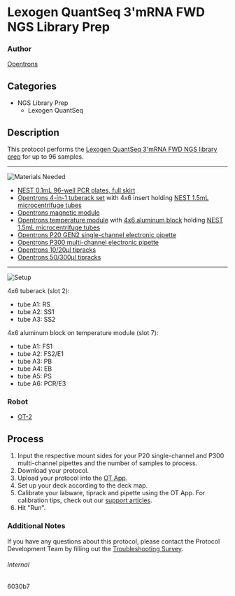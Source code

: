 # Lexogen QuantSeq 3'mRNA FWD NGS Library Prep

### Author
[Opentrons](https://opentrons.com/)

## Categories
* NGS Library Prep
	* Lexogen QuantSeq

## Description
This protocol performs the [Lexogen QuantSeq 3'mRNA FWD NGS library prep](https://s3.amazonaws.com/pf-upload-01/u-4256/0/2019-12-09/0313rnd/015UG009V0251_QuantSeq_Illumina.pdf) for up to 96 samples.

---
![Materials Needed](https://s3.amazonaws.com/opentrons-protocol-library-website/custom-README-images/001-General+Headings/materials.png)

* [NEST 0.1mL 96-well PCR plates, full skirt](https://shop.opentrons.com/collections/verified-labware/products/nest-0-1-ml-96-well-pcr-plate-full-skirt)
* [Opentrons 4-in-1 tuberack set](https://shop.opentrons.com/collections/verified-labware/products/tube-rack-set-1) with 4x6 insert holding [NEST 1.5mL microcentrifuge tubes](https://shop.opentrons.com/collections/verified-consumables/products/nest-microcentrifuge-tubes)
* [Opentrons magnetic module](https://shop.opentrons.com/collections/hardware-modules/products/magdeck)
* [Opentrons temperature module](https://shop.opentrons.com/collections/hardware-modules/products/tempdeck) with [4x6 aluminum block](https://shop.opentrons.com/collections/hardware-modules/products/aluminum-block-set) holding [NEST 1.5mL microcentrifuge tubes](https://shop.opentrons.com/collections/verified-consumables/products/nest-microcentrifuge-tubes)
* [Opentrons P20 GEN2 single-channel electronic pipette](https://shop.opentrons.com/collections/ot-2-pipettes/products/single-channel-electronic-pipette)
* [Opentrons P300 multi-channel electronic pipette](https://shop.opentrons.com/collections/ot-2-pipettes/products/8-channel-electronic-pipette?variant=5984202489885)
* [Opentrons 10/20µl tipracks](https://shop.opentrons.com/collections/opentrons-tips/products/opentrons-10ul-tips)
* [Opentrons 50/300µl tipracks](https://shop.opentrons.com/collections/opentrons-tips/products/opentrons-300ul-tips)

---
![Setup](https://s3.amazonaws.com/opentrons-protocol-library-website/custom-README-images/001-General+Headings/Setup.png)

4x6 tuberack (slot 2):
* tube A1: RS
* tube A2: SS1
* tube A3: SS2

4x6 aluminum block on temperature module (slot 7):
* tube A1: FS1
* tube A2: FS2/E1
* tube A3: PB
* tube A4: EB
* tube A5: PS
* tube A6: PCR/E3

### Robot
* [OT-2](https://opentrons.com/ot-2)

## Process
1. Input the respective mount sides for your P20 single-channel and P300 multi-channel pipettes and the number of samples to process.
2. Download your protocol.
3. Upload your protocol into the [OT App](https://opentrons.com/ot-app).
4. Set up your deck according to the deck map.
5. Calibrate your labware, tiprack and pipette using the OT App. For calibration tips, check out our [support articles](https://support.opentrons.com/en/collections/1559720-guide-for-getting-started-with-the-ot-2).
6. Hit "Run".

### Additional Notes
If you have any questions about this protocol, please contact the Protocol Development Team by filling out the [Troubleshooting Survey](https://protocol-troubleshooting.paperform.co/).

###### Internal
6030b7
